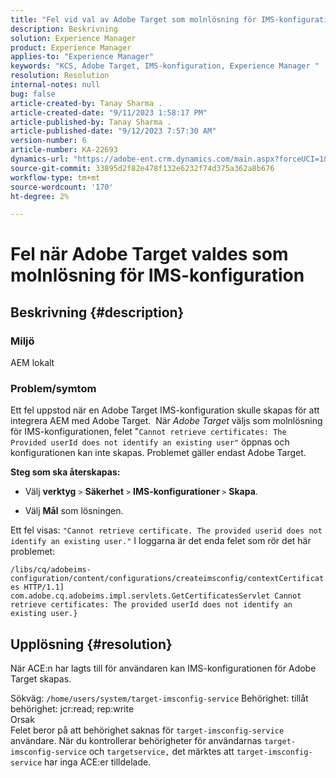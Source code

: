 ```yaml
---
title: "Fel vid val av Adobe Target som molnlösning för IMS-konfiguration"
description: Beskrivning
solution: Experience Manager
product: Experience Manager
applies-to: "Experience Manager"
keywords: "KCS, Adobe Target, IMS-konfiguration, Experience Manager "
resolution: Resolution
internal-notes: null
bug: false
article-created-by: Tanay Sharma .
article-created-date: "9/11/2023 1:58:17 PM"
article-published-by: Tanay Sharma .
article-published-date: "9/12/2023 7:57:30 AM"
version-number: 6
article-number: KA-22693
dynamics-url: "https://adobe-ent.crm.dynamics.com/main.aspx?forceUCI=1&pagetype=entityrecord&etn=knowledgearticle&id=c21b8b3d-ab50-ee11-be6f-6045bd006295"
source-git-commit: 33895d2f82e478f132e6232f74d375a362a8b676
workflow-type: tm+mt
source-wordcount: '170'
ht-degree: 2%

---
```


# Fel när Adobe Target valdes som molnlösning för IMS-konfiguration

## Beskrivning {#description}


### Miljö

AEM lokalt

### Problem/symtom

Ett fel uppstod när en Adobe Target IMS-konfiguration skulle skapas för att integrera AEM med Adobe Target.  När *Adobe Target* väljs som molnlösning för IMS-konfigurationen, felet &quot;`Cannot retrieve certificates: The Provided userId does not identify an existing user"` öppnas och konfigurationen kan inte skapas. Problemet gäller endast Adobe Target.



<b>Steg som ska återskapas:</b>

- Välj <b>verktyg</b> `>`  <b>Säkerhet</b> `>`  <b>IMS-konfigurationer </b>`>`  <b>Skapa</b>.


- Välj <b>Mål</b> som lösningen.


Ett fel visas: `"Cannot retrieve certificate. The provided userid does not identify an existing user."` I loggarna är det enda felet som rör det här problemet:

`/libs/cq/adobeims-configuration/content/configurations/createimsconfig/contextCertificates HTTP/1.1]  com.adobe.cq.adobeims.impl.servlets.GetCertificatesServlet Cannot retrieve certificates: The provided userId does not identify an existing user.}`


## Upplösning {#resolution}


När ACE:n har lagts till för användaren kan IMS-konfigurationen för Adobe Target skapas.

Sökväg: `/home/users/system/target-imsconfig-service` Behörighet: tillåt behörighet: jcr:read; rep:write
<br>Orsak<br>
Felet beror på att behörighet saknas för `target-imsconfig-service` användare. När du kontrollerar behörigheter för användarnas `target-imsconfig-service` och `targetservice,` det märktes att `target-imsconfig-service` har inga ACE:er tilldelade.
